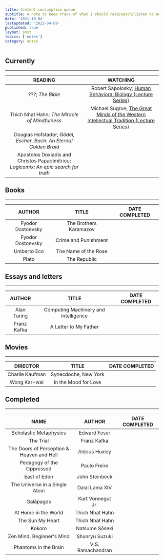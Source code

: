 ```yaml
---
title: Content consumption queue
subtitle: A note to keep track of what I should read/watch/listen to next
date: '2021-10-04'
lastupdated: '2022-04-09'
published: true
layout: post
topics: ['notes']
category: notes
---
```


## Currently
---

|                                       READING                                        |                                                               WATCHING                                                               |
| :----------------------------------------------------------------------------------: | :----------------------------------------------------------------------------------------------------------------------------------: |
|                                   ???; *The Bible*                                   |              Robert Sapolosky; [Human Behavioral Biology (Lecture Series)](https://www.youtube.com/watch?v=NNnIGh9g6fA)              |
|                    Thich Nhat Hahn; *The Miracle of Mindfulness*                     | Michael Sugrue; [The Great Minds of the Western Intellectual Tradition (Lecture Series)](https://www.youtube.com/watch?v=8ZoQ7wh9pS) |
|          Douglas Hofstader; *Gödel, Escher, Bach: An Eternal Golden Braid*           |                                                                                                                                      |
| Apostolos Doxiadis and Christos Papadimitriou; *Logicomix: An epic search for truth* |                                                                                                                                      |

## Books
--- 
|      AUTHOR       |         TITLE          | DATE COMPLETED |
| :---------------: | :--------------------: | :------------: |
| Fyodor Dostoevsky | The Brothers Karamazov |                |
| Fyodor Dostoevsky |  Crime and Punishment  |                |
|    Umberto Eco    |  The Name of the Rose  |                |
|       Plato       |      The Republic      |                |



## Essays and letters
--- 
|   AUTHOR    |                TITLE                 | DATE COMPLETED |
| :---------: | :----------------------------------: | :------------: |
| Alan Turing | Computing Machinery and Intelligence |                |
| Franz Kafka |        A Letter to My Father         |                |



## Movies
---

|    DIRECTOR     |        TITLE         | DATE COMPLETED |
| :-------------: | :------------------: | :------------: |
| Charlie Kaufman | Synecdoche, New York |                |
|  Wong Kar-wai   | In the Mood for Love |                |


## Completed
---

|                   NAME                    |      AUTHOR       | DATE COMPLETED |
| :---------------------------------------: | :---------------: | :------------: |
|          Scholastic Metaphysics           |   Edward Feser    |                |
|                 The Trial                 |    Franz Kafka    |                |
| The Doors of Perception & Heaven and Hell |   Aldous Huxley   |                |
|         Pedagogy of the Oppressed         |   Paulo Freire    |                |
|               East of Eden                |  John Steinbeck   |                |
|       The Universe in a Single Atom       |  Dalai Lama XIV   |                |
|                 Galápagos                 | Kurt Vonnegut Jr. |                |
|           At Home in the World            |  Thich Nhat Hahn  |                |
|             The Sun My Heart              |  Thich Nhat Hahn  |                |
|                  Kokoro                   |  Natsume Sōseki   |                |
|         Zen Mind, Beginner's Mind         |  Shunryu Suzuki   |                |
|           Phantoms in the Brain           | V.S. Ramachandran |                |



